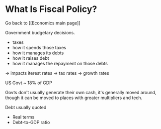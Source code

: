# What Is Fiscal Policy?

Go back to [[Economics main page]]

Government budgetary decisions.

- taxes
- how it spends those taxes
- how it manages its debts
- how it raises debt
- how it manages the repayment on those debts

-> impacts iterest rates
-> tax rates
-> growth rates

US Govt ~ 18% of GDP

Govts don't usually generate their own cash, it's generally moved around, though it can be moved to places with greater multipliers and tech.

Debt usually quoted
- Real terms
- Debt-to-GDP ratio
